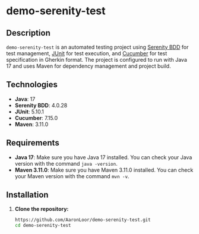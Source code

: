 # demo-serenity-test

## Description

`demo-serenity-test` is an automated testing project using [Serenity BDD](https://serenity-bdd.github.io/theserenitybook/latest/index.html) for test management, [JUnit](https://junit.org/junit5/) for test execution, and [Cucumber](https://cucumber.io/) for test specification in Gherkin format. The project is configured to run with Java 17 and uses Maven for dependency management and project build.

## Technologies

- **Java**: 17
- **Serenity BDD**: 4.0.28
- **JUnit**: 5.10.1
- **Cucumber**: 7.15.0
- **Maven**: 3.11.0

## Requirements

- **Java 17**: Make sure you have Java 17 installed. You can check your Java version with the command `java -version`.
- **Maven 3.11.0**: Make sure you have Maven 3.11.0 installed. You can check your Maven version with the command `mvn -v`.

## Installation

1. **Clone the repository:**

   ```bash
   https://github.com/AaronLoor/demo-serenity-test.git
   cd demo-serenity-test